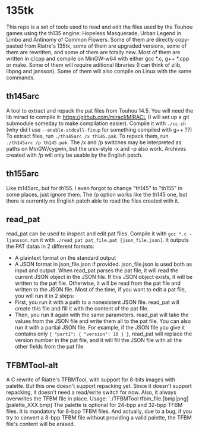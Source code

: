 # 135tk

This repo is a set of tools used to read and edit the files used by the Touhou games using the th135 engine: Hopeless Masquerade, Urban Legend in Limbo and Antinomy of Common Flowers.
Some of them are directly copy-pasted from Riatre's 135tk, some of them are upgraded versions, some of them are rewritten, and some of them are totally new. Most of them are written in c/cpp and compile on MinGW-w64 with either gcc *.c, g++ *.cpp or make. Some of them will require aditional libraries (I can think of zlib, libpng and jansson). Some of them will also compile on Linux with the same commands.

## th145arc
A tool to extract and repack the pat files from Touhou 14.5. You will need the lib miracl to compile it: https://github.com/miracl/MIRACL (I will set up a git submodule someday to make compilation easier). Compile it with `./cc.sh` (why did I use `--enable-stdcall-fixup` for something compiled with g++ ??)
To extract files, run `./th145arc /x th145.pak`. To repack them, run `./th145arc /p th145.pak`.
The /x and /p switches may be interpreted as paths on MinGW/cygwin, but the unix-style -x and -p also work.
Archives created with /p will only be usable by the English patch.

## th155arc
Like th145arc, but for th155. I even forgot to change "th145" to "th155" in some places, just ignore them.
The /p option works like the th145 one, but there is currently no English patch able to read the files created with it.

## read_pat
read_pat can be used to inspect and edit pat files. Compile it with `gcc *.c -ljansson`. run it with `./read_pat pat_file.pat [json_file.json]`.
It outputs the PAT datas in 2 different formats:
- A plaintext format on the standard output
- A JSON format in json_file.json if provided.
json_file.json is used both as input and output. When read_pat parses the pat file, it will read the current JSON object in the JSON file. If this JSON object exists, it will be written to the pat file. Otherwise, it will be read from the pat file and written to the JSON file.
Most of the time, if you want to edit a pat file, you will run it in 2 steps:
- First, you run it with a path to a nonexistent JSON file. read_pat will create this file and fill it with the content of the pat file.
- Then, you run it again with the same parameters. read_pat will take the values from the JSON file and write them all to the pat file.
You can also run it with a partial JSON file. For example, if the JSON file you give it contains only `{ "part1": { "version": 10 } }`, read_pat will replace the version number in the pat file, and it will fill the JSON file with all the other fields from the pat file.

## TFBMTool-alt
A C rewrite of Riatre's TFBMTool, with support for 8-bits images with palette. But this one doesn't support repacking yet.
Since it doesn't support repacking, it doesn't need a read/write switch for now. Also, it always overwrites the TFBM file in place.
Usage: `./TFBMTool tfbm_file.[bmp|png] [palette_XXX.bmp]
The palette is optional for 24-bpp and 32-bpp TFBM files. It is mandatory for 8-bpp TFBM files. And actually, due to a bug, if you try to convert a 8-bpp TFBM file without providing a valid palette, the TFBM file's content will be erased.
